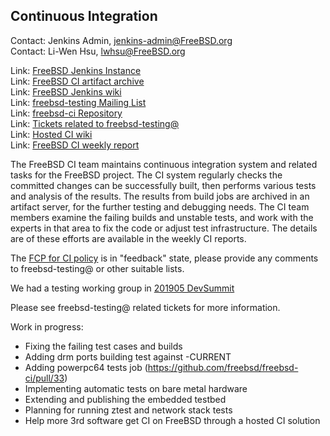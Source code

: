 ## Continuous Integration ##

Contact: Jenkins Admin, <jenkins-admin@FreeBSD.org>  
Contact: Li-Wen Hsu, <lwhsu@FreeBSD.org>  

Link: [FreeBSD Jenkins Instance](https://ci.FreeBSD.org)  
Link: [FreeBSD CI artifact archive](https://artifact.ci.FreeBSD.org/)  
Link: [FreeBSD Jenkins wiki](https://wiki.freebsd.org/Jenkins)  
Link: [freebsd-testing Mailing List](https://lists.FreeBSD.org/mailman/listinfo/freebsd-testing)  
Link: [freebsd-ci Repository](https://github.com/freebsd/freebsd-ci)  
Link: [Tickets related to freebsd-testing@](https://preview.tinyurl.com/y9maauwg)  
Link: [Hosted CI wiki](https://wiki.freebsd.org/HostedCI)  
Link: [FreeBSD CI weekly report](https://hackfoldr.org/freebsd-ci-report/)  

The FreeBSD CI team maintains continuous integration system and related tasks
for the FreeBSD project.  The CI system regularly checks the committed changes
can be successfully built, then performs various tests and analysis of the
results.  The results from build jobs are archived in an artifact server, for
the further testing and debugging needs.  The CI team members examine the
failing builds and unstable tests, and work with the experts in that area to
fix the code or adjust test infrastructure.  The details are of these efforts
are available in the weekly CI reports.

The
[FCP for CI policy](https://github.com/freebsd/fcp/blob/master/fcp-20190401-ci_policy.md)
is in "feedback" state, please provide any comments to freebsd-testing@ or
other suitable lists.

We had a testing working group in [201905 DevSummit](https://wiki.freebsd.org/DevSummit/201905/TestingCI)

Please see freebsd-testing@ related tickets for more information.

Work in progress:
  * Fixing the failing test cases and builds
  * Adding drm ports building test against -CURRENT
  * Adding powerpc64 tests job (https://github.com/freebsd/freebsd-ci/pull/33)
  * Implementing automatic tests on bare metal hardware
  * Extending and publishing the embedded testbed
  * Planning for running ztest and network stack tests
  * Help more 3rd software get CI on FreeBSD through a hosted CI solution

